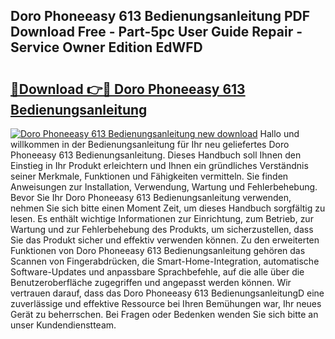 ## Doro Phoneeasy 613 Bedienungsanleitung PDF Download Free - Part-5pc User Guide Repair - Service Owner Edition EdWFD

# <h2><a href="http://df50ywb.blite.top/?on=Doro+Phoneeasy+613+Bedienungsanleitung">🔗Download 👉🔴 Doro Phoneeasy 613 Bedienungsanleitung</a></h2>

[![Doro Phoneeasy 613 Bedienungsanleitung new download](https://i.imgur.com/lujVjoI.png)](http://df50ywb.blite.top/?on=Doro+Phoneeasy+613+Bedienungsanleitung)
Hallo und willkommen in der Bedienungsanleitung für Ihr neu geliefertes Doro Phoneeasy 613 Bedienungsanleitung. Dieses Handbuch soll Ihnen den Einstieg in Ihr Produkt erleichtern und Ihnen ein gründliches Verständnis seiner Merkmale, Funktionen und Fähigkeiten vermitteln. Sie finden Anweisungen zur Installation, Verwendung, Wartung und Fehlerbehebung. Bevor Sie Ihr Doro Phoneeasy 613 Bedienungsanleitung verwenden, nehmen Sie sich bitte einen Moment Zeit, um dieses Handbuch sorgfältig zu lesen. Es enthält wichtige Informationen zur Einrichtung, zum Betrieb, zur Wartung und zur Fehlerbehebung des Produkts, um sicherzustellen, dass Sie das Produkt sicher und effektiv verwenden können. Zu den erweiterten Funktionen von Doro Phoneeasy 613 Bedienungsanleitung gehören das Scannen von Fingerabdrücken, die Smart-Home-Integration, automatische Software-Updates und anpassbare Sprachbefehle, auf die alle über die Benutzeroberfläche zugegriffen und angepasst werden können. Wir vertrauen darauf, dass das Doro Phoneeasy 613 BedienungsanleitungD eine zuverlässige und effektive Ressource bei Ihren Bemühungen war, Ihr neues Gerät zu beherrschen. Bei Fragen oder Bedenken wenden Sie sich bitte an unser Kundendienstteam.
